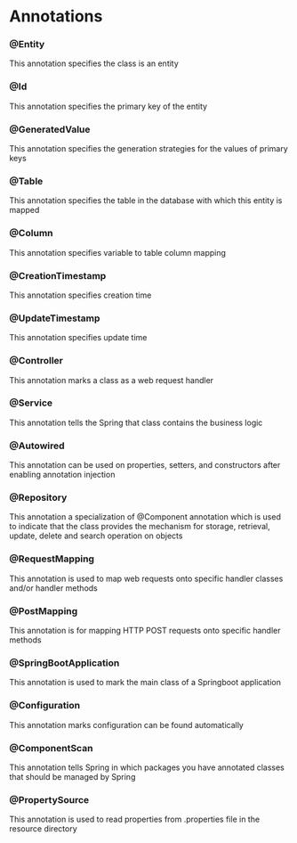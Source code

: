 # Annotations
### @Entity
This annotation specifies the class is an entity

### @Id
This annotation specifies the primary key of the entity

### @GeneratedValue
This annotation specifies the generation strategies for the values of primary keys

### @Table
This annotation specifies the table in the database with which this entity is mapped

### @Column
This annotation specifies variable to table column mapping

### @CreationTimestamp
This annotation specifies creation time

### @UpdateTimestamp
This annotation specifies update time

### @Controller
This annotation marks a class as a web request handler

### @Service
This annotation tells the Spring that class contains the business logic

### @Autowired 
This annotation can be used on properties, setters, and constructors after enabling annotation injection

### @Repository
This annotation a specialization of @Component annotation which is used to indicate that the class provides the mechanism for storage, retrieval, update, delete and search operation on objects

### @RequestMapping 
This annotation is used to map web requests onto specific handler classes and/or handler methods

### @PostMapping
This annotation is for mapping HTTP POST requests onto specific handler methods

### @SpringBootApplication
This annotation is used to mark the main class of a Springboot application

### @Configuration 
This annotation marks configuration can be found automatically

### @ComponentScan 
This annotation tells Spring in which packages you have annotated classes that should be managed by Spring

### @PropertySource
This annotation is used to read properties from .properties file in the resource directory